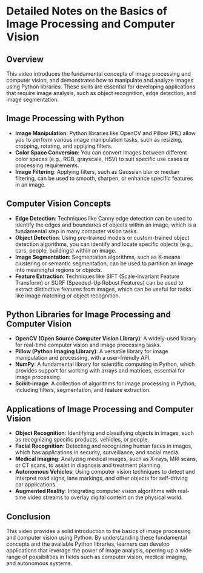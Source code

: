 # Detailed Notes on the Basics of Image Processing and Computer Vision

## Overview
This video introduces the fundamental concepts of image processing and computer vision, and demonstrates how to manipulate and analyze images using Python libraries. These skills are essential for developing applications that require image analysis, such as object recognition, edge detection, and image segmentation.

## Image Processing with Python
- **Image Manipulation**: Python libraries like OpenCV and Pillow (PIL) allow you to perform various image manipulation tasks, such as resizing, cropping, rotating, and applying filters.
- **Color Space Conversion**: You can convert images between different color spaces (e.g., RGB, grayscale, HSV) to suit specific use cases or processing requirements.
- **Image Filtering**: Applying filters, such as Gaussian blur or median filtering, can be used to smooth, sharpen, or enhance specific features in an image.

## Computer Vision Concepts
- **Edge Detection**: Techniques like Canny edge detection can be used to identify the edges and boundaries of objects within an image, which is a fundamental step in many computer vision tasks.
- **Object Detection**: Using pre-trained models or custom-trained object detection algorithms, you can identify and locate specific objects (e.g., cars, people, buildings) within an image.
- **Image Segmentation**: Segmentation algorithms, such as K-means clustering or semantic segmentation, can be used to partition an image into meaningful regions or objects.
- **Feature Extraction**: Techniques like SIFT (Scale-Invariant Feature Transform) or SURF (Speeded-Up Robust Features) can be used to extract distinctive features from images, which can be useful for tasks like image matching or object recognition.

## Python Libraries for Image Processing and Computer Vision
- **OpenCV (Open Source Computer Vision Library)**: A widely-used library for real-time computer vision and image processing tasks.
- **Pillow (Python Imaging Library)**: A versatile library for image manipulation and processing, with a user-friendly API.
- **NumPy**: A fundamental library for scientific computing in Python, which provides support for working with arrays and matrices, essential for image processing.
- **Scikit-image**: A collection of algorithms for image processing in Python, including filters, segmentation, and feature extraction.

## Applications of Image Processing and Computer Vision
- **Object Recognition**: Identifying and classifying objects in images, such as recognizing specific products, vehicles, or people.
- **Facial Recognition**: Detecting and recognizing human faces in images, which has applications in security, surveillance, and social media.
- **Medical Imaging**: Analyzing medical images, such as X-rays, MRI scans, or CT scans, to assist in diagnosis and treatment planning.
- **Autonomous Vehicles**: Using computer vision techniques to detect and interpret road signs, lane markings, and other objects for self-driving car applications.
- **Augmented Reality**: Integrating computer vision algorithms with real-time video streams to overlay digital content on the physical world.

## Conclusion
This video provides a solid introduction to the basics of image processing and computer vision using Python. By understanding these fundamental concepts and the available Python libraries, learners can develop applications that leverage the power of image analysis, opening up a wide range of possibilities in fields such as computer vision, medical imaging, and autonomous systems.